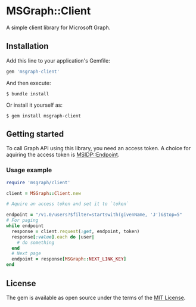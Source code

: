 # MSGraph::Client

A simple client library for Microsoft Graph.


## Installation

Add this line to your application's Gemfile:

```ruby
gem 'msgraph-client'
```

And then execute:

    $ bundle install

Or install it yourself as:

    $ gem install msgraph-client


## Getting started

To call Graph API using this library, you need an access token.
A choice for aquiring the access token is
[MSIDP::Endpoint](https://github.com/simayosi/rb-msidp-endpoint).

### Usage example
```ruby
require 'msgraph/client'

client = MSGraph::Client.new

# Aquire an access token and set it to `token`

endpoint = "/v1.0/users?$filter=startswith(givenName, 'J')&$top=5"
# For paging
while endpoint
  response = client.request(:get, endpoint, token)
  response[:value].each do |user|
    # do something
  end
  # Next page
  endpoint = response[MSGraph::NEXT_LINK_KEY]
end
```


## License

The gem is available as open source under the terms of the [MIT License](https://opensource.org/licenses/MIT).
